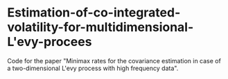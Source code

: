 # Estimation-of-co-integrated-volatility-for-multidimensional-L\'evy-procees

Code for the paper "Minimax rates for the covariance estimation in case of a two-dimensional L\'evy process with high frequency data".
